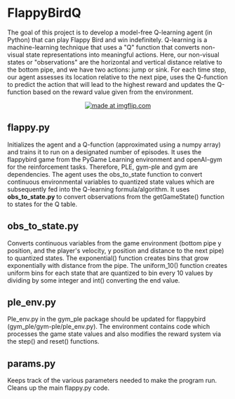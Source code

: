 # FlappyBirdQ
The goal of this project is to develop a model-free Q-learning agent (in Python) that can play Flappy Bird and win indefinitely. Q-learning is a machine-learning technique that uses a "Q" function that converts non-visual state representations into meaningful actions. Here, our non-visual states or "observations" are the horizontal and vertical distance relative to the bottom pipe, and we have two actions: jump or sink. For each time step, our agent assesses its location relative to the next pipe, uses the Q-function to predict the action that will lead to the highest reward and updates the Q-function based on the reward value given from the environment. 

<center><a href="https://imgflip.com/gif/2859uo"><img src="https://i.imgflip.com/2859uo.gif" title="made at imgflip.com"/></a></a></center>

 

## flappy.py 
Initializes the agent and a Q-function (approximated using a numpy array) and trains it to run on a designated number of episodes. It uses the flappybird game from the PyGame Learning environment and openAI-gym for the reinforcement tasks. Therefore, PLE, gym-ple and gym are dependencies. The agent uses the obs_to_state function to convert continuous environmental variables to quantized state values which are subsequently fed into the Q-learning formula/algorithm. It uses <b> obs_to_state.py </b>  to convert observations from the getGameState() function to states for the Q table. 

## obs_to_state.py
Converts continuous variables from the game environment (bottom pipe y position, and the player's velocity, y position and distance to the next pipe) to quantized states. The exponential() function creates bins that grow exponentially with distance from the pipe. The uniform_10() function creates uniform bins for each state that are quantized to bin every 10 values by dividing by some integer and int() converting the end value. 

## ple_env.py 
Ple_env.py in the gym_ple package should be updated for flappybird (gym_ple/gym-ple/ple_env.py). The environment contains code which processes the game state values and also modifies the reward system via the step() and reset() functions.

## params.py
Keeps track of the various parameters needed to make the program run. Cleans up the main flappy.py code. 
